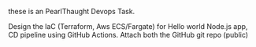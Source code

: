 these is an PearlThaught Devops Task.

Design the laC (Terraform, Aws ECS/Fargate) for Hello world Node.js app, CD pipeline using GitHub Actions. Attach both the GitHub git repo (public) 

